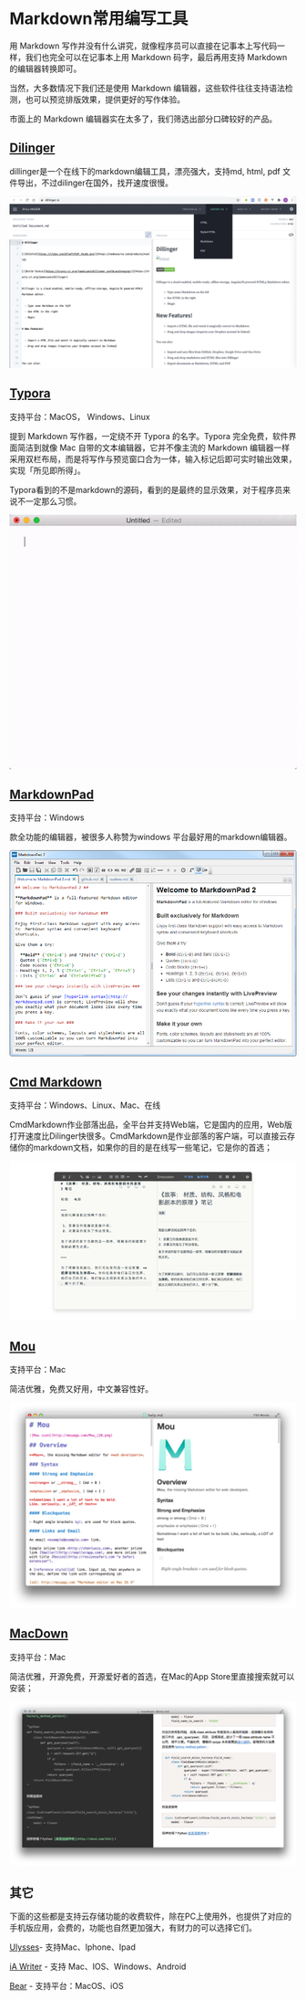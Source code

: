 # Markdown常用编写工具
用 Markdown 写作并没有什么讲究，就像程序员可以直接在记事本上写代码一样，我们也完全可以在记事本上用 Markdown 码字，最后再用支持 Markdown 的编辑器转换即可。

当然，大多数情况下我们还是使用 Markdown 编辑器，这些软件往往支持语法检测，也可以预览排版效果，提供更好的写作体验。

市面上的 Markdown 编辑器实在太多了，我们筛选出部分口碑较好的产品。
## [Dilinger](https://dillinger.io)
dillinger是一个在线下的markdown编辑工具，漂亮强大，支持md, html, pdf 文件导出，不过dilinger在国外，找开速度很慢。

![Dilinger](images/dilinger.png "dilinger")

## [Typora](https://typora.io)
支持平台：MacOS， Windows、Linux

提到 Markdown 写作器，一定绕不开 Typora 的名字。Typora 完全免费，软件界面简洁到就像 Mac 自带的文本编辑器，它并不像主流的 Markdown 编辑器一样采用双栏布局，而是将写作与预览窗口合为一体，输入标记后即可实时输出效果，实现「所见即所得」。

Typora看到的不是markdown的源码，看到的是最终的显示效果，对于程序员来说不一定那么习惯。

![typora](images/typora.gif "Typora")

## [MarkdownPad](http://www.markdownpad.com)
支持平台：Windows

款全功能的编辑器，被很多人称赞为windows 平台最好用的markdown编辑器。

![MarkdownPad](images/markdownpad2.png "MarkdownPad")

## [Cmd Markdown](https://www.zybuluo.com/cmd)
支持平台：Windows、Linux、Mac、在线

CmdMarkdown作业部落出品，全平台并支持Web端，它是国内的应用，Web版打开速度比Dilinger快很多。CmdMarkdown是作业部落的客户端，可以直接云存储你的markdown文档，如果你的目的是在线写一些笔记，它是你的首选；

![Cmd Markdown](images/cmd_markdown.png "Cmd Markdown")

## [Mou](http://25.io/mou)
支持平台：Mac

简洁优雅，免费又好用，中文兼容性好。

![Mou](images/mou.png "Mou")

## [MacDown](https://macdown.uranusjr.com)
支持平台：Mac

简洁优雅，开源免费，开源爱好者的首选，在Mac的App Store里直接搜索就可以安装；

![MacDown](images/macdown.png "MacDown")

## 其它
下面的这些都是支持云存储功能的收费软件，除在PC上使用外，也提供了对应的手机版应用，会费的，功能也自然更加强大，有财力的可以选择它们。

[Ulysses](https://ulysses.app)- 支持Mac、Iphone、Ipad

[iA Writer](https://ia.net/writer) - 支持 Mac、IOS、Windows、Android

[Bear](https://bear.app) - 支持平台：MacOS、iOS